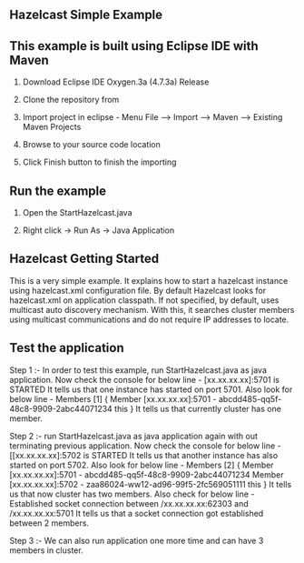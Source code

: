 ## Hazelcast Simple Example

## This example is built using Eclipse IDE with Maven

1. Download Eclipse IDE Oxygen.3a (4.7.3a) Release
 
2. Clone the repository from 

3. Import project in eclipse - Menu File –> Import –> Maven –> Existing Maven Projects

4. Browse to your source code location

5. Click Finish button to finish the importing

## Run the example

1. Open the StartHazelcast.java 

2. Right click -> Run As -> Java Application

## Hazelcast Getting Started
This is a very simple example. It explains how to start a hazelcast instance using hazelcast.xml configuration file.
By default Hazelcast looks for hazelcast.xml on application classpath. If not specified, by default, uses multicast auto discovery mechanism. With this, it searches cluster members using multicast communications and do not require IP addresses to locate.

## Test the application
Step 1 :- In order to test this example, run StartHazelcast.java as java application. Now check the console for below line -
[xx.xx.xx.xx]:5701 is STARTED
It tells us that one instance has started on port 5701. Also look for below line -
Members [1] {
	Member [xx.xx.xx.xx]:5701 - abcdd485-qq5f-48c8-9909-2abc44071234 this
}
It tells us that currently cluster has one member. 

Step 2 :- run StartHazelcast.java as java application again with out terminating previous application. Now check the console for below line -
[[xx.xx.xx.xx]:5702 is STARTED
It tells us that another instance has also started on port 5702. Also look for below line -
Members [2] {
	Member [xx.xx.xx.xx]:5701 - abcdd485-qq5f-48c8-9909-2abc44071234
	Member [xx.xx.xx.xx]:5702 - zaa86024-ww12-ad96-99f5-2fc569051111 this
}
It tells us that now cluster has two members. Also check for below line -
Established socket connection between /xx.xx.xx.xx:62303 and /xx.xx.xx.xx:5701
It tells us that a socket connection got established between 2 members.

Step 3 :- We can also run application one more time and can have 3 members in cluster.
